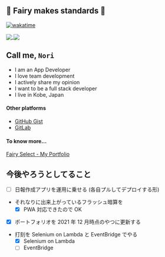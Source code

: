 :angel: Fairy makes standards :star2:
---

[![wakatime](https://wakatime.com/badge/user/4ea16871-403b-435a-81b5-580836b69672.svg)](https://wakatime.com/@4ea16871-403b-435a-81b5-580836b69672)

<a href="https://github.com/anuraghazra/github-readme-stats">
  <img align="center" src="https://github-readme-stats.vercel.app/api?username=noritakaizumi&count_private=true&show_icons=true&theme=vue-dark&line_height=40" />
</a>
<a href="https://github.com/anuraghazra/github-readme-stats">
  <img align="center" src="https://github-readme-stats.vercel.app/api/top-langs/?username=noritakaizumi&theme=vue-dark" />
</a>

## Call me, `Nori`

- I am an App Developer
- I love team development
- I actively share my opinion
- I want to be a full stack developer
- I live in Kobe, Japan

#### Other platforms

- [GitHub Gist](https://gist.github.com/noritakaIzumi)
- [GitLab](https://gitlab.com/noritakaIzumi)

#### To know more...

[Fairy Select - My Portfolio](https://portfolio.fairy-select.com/)

## 今後やろうとしてること

- [ ] 日報作成アプリを運用に乗せる (各自プルしてデプロイする形)
- それなりに出来上がっているフラッシュ暗算を
  - [x] PWA 対応できたので OK
- [x] ポートフォリオを 2021 年 12 月時点のやつに更新する
- 打刻を Selenium on Lambda と EventBridge でやる
  - [x] Selenium on Lambda
  - [ ] EventBridge
